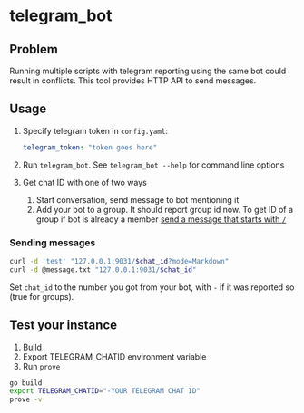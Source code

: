 # telegram_bot

## Problem

Running multiple scripts with telegram reporting using the same bot could result in conflicts. This tool provides HTTP API to send messages.

## Usage

1. Specify telegram token in ```config.yaml```:

    ```yml
    telegram_token: "token goes here"
    ```

2. Run ```telegram_bot```. See ```telegram_bot --help``` for command line options
3. Get chat ID with one of two ways
    1. Start conversation, send message to bot mentioning it
    2. Add your bot to a group. It should report group id now. To get ID of a group if bot is already a member [send a message that starts with `/`](https://core.telegram.org/bots#privacy-mode)

### Sending messages

```sh
curl -d 'test' "127.0.0.1:9031/$chat_id?mode=Markdown"
curl -d @message.txt "127.0.0.1:9031/$chat_id"
```

Set ```chat_id``` to the number you got from your bot, with ```-``` if it was reported so (true for groups).

## Test your instance

1. Build
2. Export TELEGRAM_CHATID environment variable
3. Run `prove`

```bash
go build
export TELEGRAM_CHATID="-YOUR TELEGRAM CHAT ID"
prove -v
```
